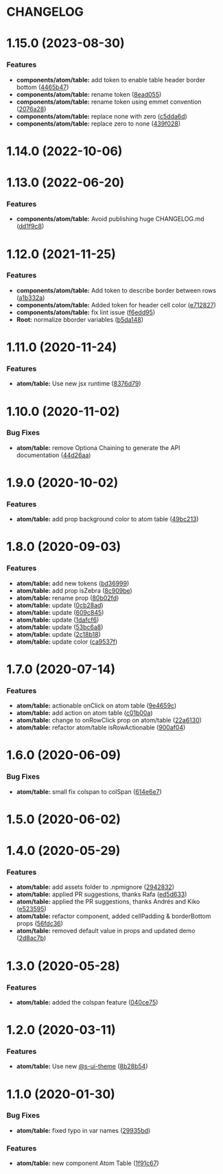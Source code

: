 # CHANGELOG

# 1.15.0 (2023-08-30)


### Features

* **components/atom/table:** add token to enable table header border bottom ([4465b47](https://github.com/SUI-Components/sui-components/commit/4465b475afc8cebe68cba237ad7ea6a054648638))
* **components/atom/table:** rename token ([8ead055](https://github.com/SUI-Components/sui-components/commit/8ead055d15b2e6f632cd8493ae48986a4d91d432))
* **components/atom/table:** rename token using emmet convention ([2076a28](https://github.com/SUI-Components/sui-components/commit/2076a28e5c3bbb893f73ff22eb461091e4211951))
* **components/atom/table:** replace none with zero ([c5dda6d](https://github.com/SUI-Components/sui-components/commit/c5dda6d5e9dce2750277463385f9a8e51d850323))
* **components/atom/table:** replace zero to none ([439f028](https://github.com/SUI-Components/sui-components/commit/439f028d1d0f04bf0ea7088c1239e16826c9db6d))



# 1.14.0 (2022-10-06)



# 1.13.0 (2022-06-20)


### Features

* **components/atom/table:** Avoid publishing huge CHANGELOG.md ([dd1f9c8](https://github.com/SUI-Components/sui-components/commit/dd1f9c84b859799b82d9617e42b1b96c42d5c9ad))



# 1.12.0 (2021-11-25)


### Features

* **components/atom/table:** Add token to describe border between rows ([a1b332a](https://github.com/SUI-Components/sui-components/commit/a1b332a6e605addc312a769e4632db931da324c0))
* **components/atom/table:** Added token for header cell color ([e712827](https://github.com/SUI-Components/sui-components/commit/e712827d45c9b70be932931e6b23619f57843f20))
* **components/atom/table:** fix lint issue ([f6edd95](https://github.com/SUI-Components/sui-components/commit/f6edd953892971a68c076234d876384e8785c014))
* **Root:** normalize bborder variables ([b5da148](https://github.com/SUI-Components/sui-components/commit/b5da1482ca96b523f0c168c7040783ce78a7f14d))



# 1.11.0 (2020-11-24)


### Features

* **atom/table:** Use new jsx runtime ([8376d79](https://github.com/SUI-Components/sui-components/commit/8376d797715c018fa1020acb13092c2f43f6c059))



# 1.10.0 (2020-11-02)


### Bug Fixes

* **atom/table:** remove Optiona Chaining to generate the API documentation ([44d26aa](https://github.com/SUI-Components/sui-components/commit/44d26aa3bfe6e67b70fd6e8e06e3aae391ece7f3))



# 1.9.0 (2020-10-02)


### Features

* **atom/table:** add prop background color to atom table ([49bc213](https://github.com/SUI-Components/sui-components/commit/49bc2136aa410383f63e92808cc2909c8e64a039))



# 1.8.0 (2020-09-03)


### Features

* **atom/table:** add new tokens ([bd36999](https://github.com/SUI-Components/sui-components/commit/bd36999616718c48d991a7fbed2d17d8953a2dc4))
* **atom/table:** add prop isZebra ([8c909be](https://github.com/SUI-Components/sui-components/commit/8c909be7eca7c31cfcfd89f008dd980d2a7b125d))
* **atom/table:** rename prop ([80b02fd](https://github.com/SUI-Components/sui-components/commit/80b02fdd4fc966ee4fe1c364de7299ceeec78514))
* **atom/table:** update ([0cb28ad](https://github.com/SUI-Components/sui-components/commit/0cb28ade043b97d296a8deffe383521eda0ab6ec))
* **atom/table:** update ([609c845](https://github.com/SUI-Components/sui-components/commit/609c84556791b2c7b15b1af98af0e8baf20daa3b))
* **atom/table:** update ([1dafcf6](https://github.com/SUI-Components/sui-components/commit/1dafcf6081d34469fa593e80fdd204be12c163f8))
* **atom/table:** update ([53bc6a8](https://github.com/SUI-Components/sui-components/commit/53bc6a85f8f3f07b2f72e5a2debb89c4bfba879c))
* **atom/table:** update ([2c18b18](https://github.com/SUI-Components/sui-components/commit/2c18b186eade8e65c51f065d2633ef2d6fb85277))
* **atom/table:** update color ([ca9537f](https://github.com/SUI-Components/sui-components/commit/ca9537f0994d907f52c97ee922fba8619a2fcb3d))



# 1.7.0 (2020-07-14)


### Features

* **atom/table:** actionable onClick on atom table ([9e4659c](https://github.com/SUI-Components/sui-components/commit/9e4659ccd65f6a3231cf9c719bdc502d071ec3fe))
* **atom/table:** add action on atom table ([c01b00a](https://github.com/SUI-Components/sui-components/commit/c01b00ac3f0e63d21aa62333e2c79a70acef14f9))
* **atom/table:** change to onRowClick prop on atom/table ([22a6130](https://github.com/SUI-Components/sui-components/commit/22a6130e87f9af9eb90fea425be3a406b675e528))
* **atom/table:** refactor atom/table isRowActionable ([900af04](https://github.com/SUI-Components/sui-components/commit/900af04f50f544e21e972251e52ae078b6b1893d))



# 1.6.0 (2020-06-09)


### Bug Fixes

* **atom/table:** small fix colspan to colSpan ([614e6e7](https://github.com/SUI-Components/sui-components/commit/614e6e7286bfe60bb39b36b5a60dc2b432d317da))



# 1.5.0 (2020-06-02)



# 1.4.0 (2020-05-29)


### Features

* **atom/table:** add assets folder to .npmignore ([2942832](https://github.com/SUI-Components/sui-components/commit/2942832a8c3eccb2c25ea2fcc24d39fb54fc9b94))
* **atom/table:** applied PR suggestions, thanks Rafa ([ed5d633](https://github.com/SUI-Components/sui-components/commit/ed5d633ce5c3e4f154a6eddc3edc68ffc85e1978))
* **atom/table:** applied the PR suggestions, thanks Andrés and Kiko ([e523595](https://github.com/SUI-Components/sui-components/commit/e52359592e395625e133eff22e559ed10c67b321))
* **atom/table:** refactor component, added cellPadding & borderBottom props ([56fdc36](https://github.com/SUI-Components/sui-components/commit/56fdc36b6c19ef85acc88bfc7eb8ab91b73c1912))
* **atom/table:** removed default value in props and updated demo ([2d8ac7b](https://github.com/SUI-Components/sui-components/commit/2d8ac7bda15762b5df7abd0f432fd8da6d175922))



# 1.3.0 (2020-05-28)


### Features

* **atom/table:** added the colspan feature ([040ce75](https://github.com/SUI-Components/sui-components/commit/040ce7563a696c8694298b8dfaf9fceac3b2666e))



# 1.2.0 (2020-03-11)


### Features

* **atom/table:** Use new [@s-ui-theme](https://github.com/s-ui-theme) ([8b28b54](https://github.com/SUI-Components/sui-components/commit/8b28b542f4ae38adeb1c0ee0cfafd83753a735be))



# 1.1.0 (2020-01-30)


### Bug Fixes

* **atom/table:** fixed typo in var names ([29935bd](https://github.com/SUI-Components/sui-components/commit/29935bd0febb24b51c265f91f02bbfe48ae2de33))


### Features

* **atom/table:** new component Atom Table ([1f91c67](https://github.com/SUI-Components/sui-components/commit/1f91c674572a82a1affd827a55eabce4d096f303))



